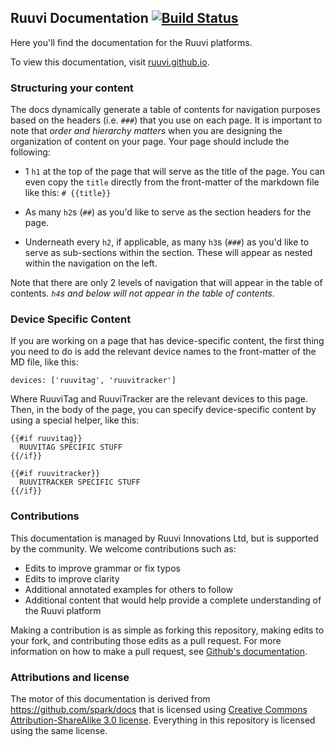 ## Ruuvi Documentation [![Build Status](https://travis-ci.org/ruuvi/ruuvi.github.io.svg)](https://travis-ci.org/ruuvi)

Here you'll find the documentation for the Ruuvi platforms.

To view this documentation, visit [ruuvi.github.io](http://ruuvi.github.io).


### Structuring your content

The docs dynamically generate a table of contents for navigation purposes based on the headers (i.e. `###`) that you use on each page. It is important to note that _order and hierarchy matters_ when you are designing the organization of content on your page. Your page should include the following:

* 1 `h1` at the top of the page that will serve as the title of the page. You can even copy the `title` directly from the front-matter of the markdown file like this: `# {{title}}`

* As many `h2`s (`##`) as you'd like to serve as the section headers for the page.

* Underneath every `h2`, if applicable, as many `h3`s (`###`) as you'd like to serve as sub-sections within the section. These will appear as nested within the navigation on the left.

Note that there are only 2 levels of navigation that will appear in the table of contents. *`h4`s and below will not appear in the table of contents*.

### Device Specific Content

If you are working on a page that has device-specific content, the
first thing you need to do is add the relevant device names to the
front-matter of the MD file, like this:

```
devices: ['ruuvitag', 'ruuvitracker']
```
Where RuuviTag and RuuviTracker are the relevant devices to this page. Then, in
the body of the page, you can specify device-specific content by
using a special helper, like this:

```
{{#if ruuvitag}}
  RUUVITAG SPECIFIC STUFF
{{/if}}

{{#if ruuvitracker}}
  RUUVITRACKER SPECIFIC STUFF
{{/if}}
```

### Contributions

This documentation is managed by Ruuvi Innovations Ltd, but is supported by the community. We welcome contributions such as:

* Edits to improve grammar or fix typos
* Edits to improve clarity
* Additional annotated examples for others to follow
* Additional content that would help provide a complete understanding of the Ruuvi platform

Making a contribution is as simple as forking this repository, making edits to your fork, and contributing those edits as a pull request. For more information on how to make a pull request, see [Github's documentation](https://help.github.com/articles/using-pull-requests/).


### Attributions and license

The motor of this documentation is derived from https://github.com/spark/docs that is licensed using [Creative Commons Attribution-ShareAlike 3.0 license](http://creativecommons.org/licenses/by-sa/3.0/us/). Everything in this repository is licensed using the same license.